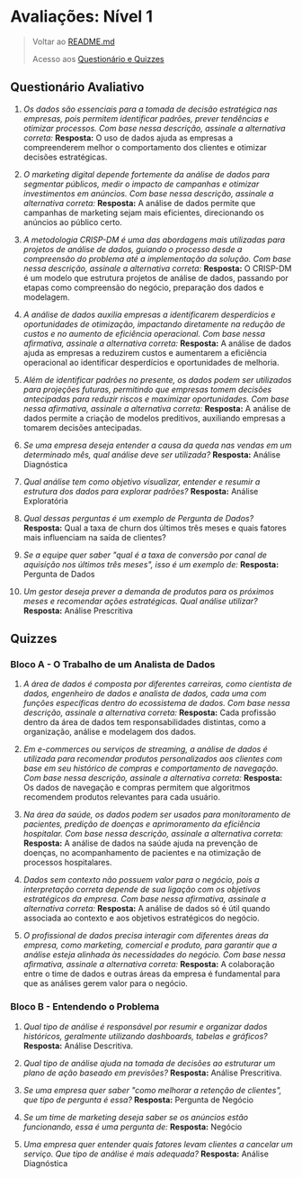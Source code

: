# Avaliações: Nível 1

> Voltar ao [README.md](../../../README.md)
>
> Acesso aos [Questionário e Quizzes](../../assessments/q1.md)

## Questionário Avaliativo

1. _Os dados são essenciais para a tomada de decisão estratégica nas empresas, pois permitem identificar padrões, prever tendências e otimizar processos. Com base nessa descrição, assinale a alternativa correta:_ **Resposta:** O uso de dados ajuda as empresas a compreenderem melhor o comportamento dos clientes e otimizar decisões estratégicas.

2. _O marketing digital depende fortemente da análise de dados para segmentar públicos, medir o impacto de campanhas e otimizar investimentos em anúncios. Com base nessa descrição, assinale a alternativa correta:_ **Resposta:** A análise de dados permite que campanhas de marketing sejam mais eficientes, direcionando os anúncios ao público certo.

3. _A metodologia CRISP-DM é uma das abordagens mais utilizadas para projetos de análise de dados, guiando o processo desde a compreensão do problema até a implementação da solução. Com base nessa descrição, assinale a alternativa correta:_ **Resposta:** O CRISP-DM é um modelo que estrutura projetos de análise de dados, passando por etapas como compreensão do negócio, preparação dos dados e modelagem.

4. _A análise de dados auxilia empresas a identificarem desperdícios e oportunidades de otimização, impactando diretamente na redução de custos e no aumento de eficiência operacional. Com base nessa afirmativa, assinale a alternativa correta:_ **Resposta:** A análise de dados ajuda as empresas a reduzirem custos e aumentarem a eficiência operacional ao identificar desperdícios e oportunidades de melhoria.

5. _Além de identificar padrões no presente, os dados podem ser utilizados para projeções futuras, permitindo que empresas tomem decisões antecipadas para reduzir riscos e maximizar oportunidades. Com base nessa afirmativa, assinale a alternativa correta:_ **Resposta:** A análise de dados permite a criação de modelos preditivos, auxiliando empresas a tomarem decisões antecipadas.

6. _Se uma empresa deseja entender a causa da queda nas vendas em um determinado mês, qual análise deve ser utilizada?_ **Resposta:** Análise Diagnóstica

7. _Qual análise tem como objetivo visualizar, entender e resumir a estrutura dos dados para explorar padrões?_ **Resposta:** Análise Exploratória

8. _Qual dessas perguntas é um exemplo de Pergunta de Dados?_ **Resposta:** Qual a taxa de churn dos últimos três meses e quais fatores mais influenciam na saída de clientes?

9. _Se a equipe quer saber "qual é a taxa de conversão por canal de aquisição nos últimos três meses", isso é um exemplo de:_ **Resposta:** Pergunta de Dados

10. _Um gestor deseja prever a demanda de produtos para os próximos meses e recomendar ações estratégicas. Qual análise utilizar?_ **Resposta:** Análise Prescritiva

## Quizzes

### Bloco A - O Trabalho de um Analista de Dados

1. _A área de dados é composta por diferentes carreiras, como cientista de dados, engenheiro de dados e analista de dados, cada uma com funções específicas dentro do ecossistema de dados. Com base nessa descrição, assinale a alternativa correta:_ **Resposta:** Cada profissão dentro da área de dados tem responsabilidades distintas, como a organização, análise e modelagem dos dados.

2. _Em e-commerces ou serviços de streaming, a análise de dados é utilizada para recomendar produtos personalizados aos clientes com base em seu histórico de compras e comportamento de navegação. Com base nessa descrição, assinale a alternativa correta:_ **Resposta:** Os dados de navegação e compras permitem que algoritmos recomendem produtos relevantes para cada usuário.

3. _Na área da saúde, os dados podem ser usados para monitoramento de pacientes, predição de doenças e aprimoramento da eficiência hospitalar. Com base nessa descrição, assinale a alternativa correta:_ **Resposta:** A análise de dados na saúde ajuda na prevenção de doenças, no acompanhamento de pacientes e na otimização de processos hospitalares.

4. _Dados sem contexto não possuem valor para o negócio, pois a interpretação correta depende de sua ligação com os objetivos estratégicos da empresa. Com base nessa afirmativa, assinale a alternativa correta:_ **Resposta:** A análise de dados só é útil quando associada ao contexto e aos objetivos estratégicos do negócio.

5. _O profissional de dados precisa interagir com diferentes áreas da empresa, como marketing, comercial e produto, para garantir que a análise esteja alinhada às necessidades do negócio. Com base nessa afirmativa, assinale a alternativa correta:_ **Resposta:** A colaboração entre o time de dados e outras áreas da empresa é fundamental para que as análises gerem valor para o negócio.

### Bloco B - Entendendo o Problema

1. _Qual tipo de análise é responsável por resumir e organizar dados históricos, geralmente utilizando dashboards, tabelas e gráficos?_ **Resposta:** Análise Descritiva.

2. _Qual tipo de análise ajuda na tomada de decisões ao estruturar um plano de ação baseado em previsões?_ **Resposta:** Análise Prescritiva.

3. _Se uma empresa quer saber "como melhorar a retenção de clientes", que tipo de pergunta é essa?_ **Resposta:** Pergunta de Negócio

4. _Se um time de marketing deseja saber se os anúncios estão funcionando, essa é uma pergunta de:_ **Resposta:** Negócio

5. _Uma empresa quer entender quais fatores levam clientes a cancelar um serviço. Que tipo de análise é mais adequada?_ **Resposta:** Análise Diagnóstica
